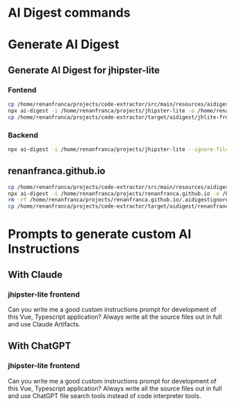 # AI Digest commands

# Generate AI Digest

## Generate AI Digest for jhipster-lite

### Fontend

```bash
cp /home/renanfranca/projects/code-extractor/src/main/resources/aidigest/.aidigestignore-jhlite-frontend /home/renanfranca/projects/jhipster-lite/target/.aidigestignore-jhlite-frontend
npx ai-digest -i /home/renanfranca/projects/jhipster-lite -o /home/renanfranca/projects/code-extractor/target/aidigest/jhlite-frontend/codebase.md --ignore-file target/.aidigestignore-jhlite-frontend --show-output-files
cp /home/renanfranca/projects/code-extractor/target/aidigest/jhlite-frontend/codebase.md /home/renanfranca/projects/code-extractor/target/aidigest/jhlite-frontend/codebase.txt
```

### Backend

```bash
npx ai-digest -i /home/renanfranca/projects/jhipster-lite --ignore-file /home/renanfranca/projects/code-extractor/src/main/resources/aidigest/.aidigestignore-jhlite-backend --show-output-files
```

## renanfranca.github.io

```bash
cp /home/renanfranca/projects/code-extractor/src/main/resources/aidigest/.aidigestignore-renanfranca-github-io /home/renanfranca/projects/renanfranca.github.io/.aidigestignore-renanfranca-github-io
npx ai-digest -i /home/renanfranca/projects/renanfranca.github.io -o /home/renanfranca/projects/code-extractor/target/aidigest/renanfranca-github-io/blog-posts.md --ignore-file .aidigestignore-renanfranca-github-io --show-output-files
rm -rf /home/renanfranca/projects/renanfranca.github.io/.aidigestignore-renanfranca-github-io
cp /home/renanfranca/projects/code-extractor/target/aidigest/renanfranca-github-io/blog-posts.md /home/renanfranca/projects/code-extractor/target/aidigest/renanfranca-github-io/blog-posts.txt
```

# Prompts to generate custom AI Instructions

## With Claude

### jhipster-lite frontend

Can you write me a good custom instructions prompt for development of this Vue, Typescript application?
Always write all the source files out in full and use Claude Artifacts.

## With ChatGPT

### jhipster-lite frontend

Can you write me a good custom instructions prompt for development of this Vue, Typescript application?
Always write all the source files out in full and use ChatGPT file search tools instead of code interpreter tools.
